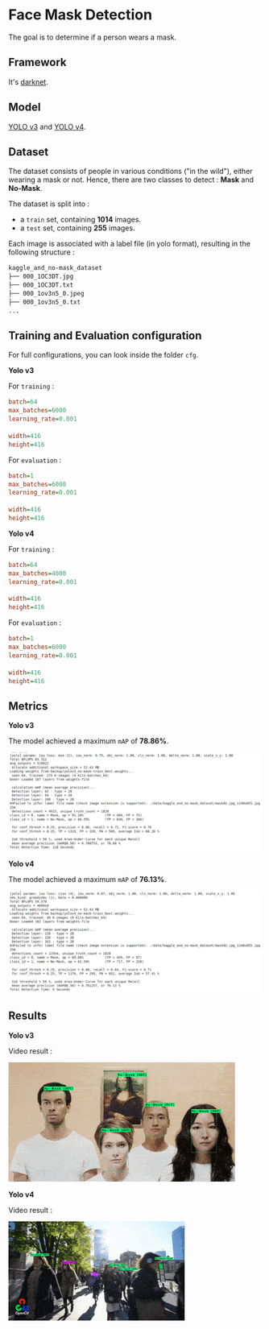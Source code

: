 # Face Mask Detection

The goal is to determine if a person wears a mask.

## Framework

It's [darknet](https://github.com/AlexeyAB/darknet).

## Model

[YOLO v3]() and [YOLO v4]().

## Dataset

The dataset consists of people in various conditions ("in the wild"), either wearing a mask or not. Hence, there are two classes to detect : **Mask** and **No-Mask**.

The dataset is split into :
- a `train` set, containing **1014** images.
- a `test` set, containing **255** images.

Each image is associated with a label file (in yolo format), resulting in the following structure :
```bash
kaggle_and_no-mask_dataset
├── 000_1OC3DT.jpg
├── 000_1OC3DT.txt
├── 000_1ov3n5_0.jpeg
├── 000_1ov3n5_0.txt
...
```

## Training and Evaluation configuration

For full configurations, you can look inside the folder `cfg`.

**Yolo v3**

For `training` :
```ini
batch=64
max_batches=6000
learning_rate=0.001

width=416
height=416
```

For `evaluation` :
```ini
batch=1
max_batches=6000
learning_rate=0.001

width=416
height=416
```

**Yolo v4**

For `training` :
```ini
batch=64
max_batches=4000
learning_rate=0.001

width=416
height=416
```

For `evaluation` :
```ini
batch=1
max_batches=6000
learning_rate=0.001

width=416
height=416
```

## Metrics

**Yolo v3**

The model achieved a maximum `mAP` of **78.86%**.

![yolov3_evaluation](yolov3_mAP.png)

**Yolo v4**

The model achieved a maximum `mAP` of **76.13%**.

![yolov4_evaluation](yolov4_mAP.png)

## Results

**Yolo v3**

Video result :

![v3_video](data/video_result_yolo_v3.gif)

**Yolo v4**

Video result : 

![v4_video](data/video_result_yolo_v4.gif)